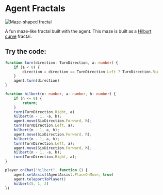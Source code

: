 # Agent Fractals

![Maze-shaped fractal](/static/mods/hilbert-fractals.jpg)

A fun maze-like fractal built with the agent. This maze is built as a [Hilburt curve](https://wikipedia.org/wiki/Hilbert_curve) fractal.

## Try the code:

```typescript
function turn(direction: TurnDirection, a: number) {
    if (a < 0) {
        direction = direction == TurnDirection.Left ? TurnDirection.Right: TurnDirection.Left;
    }
    agent.turn(direction)
}

function hilbert(n: number, a: number, h: number) {
    if (n <= 0) {
        return;
    }
    turn(TurnDirection.Right, a)
    hilbert(n - 1, -a, h);
    agent.move(SixDirection.Forward, h);
    turn(TurnDirection.Left, a);
    hilbert(n - 1, a, h);
    agent.move(SixDirection.Forward, h);
    hilbert(n - 1, a, h);
    turn(TurnDirection.Left, a);
    agent.move(SixDirection.Forward, h);
    hilbert(n - 1, -a, h);
    turn(TurnDirection.Right, a);
}

player.onChat("hilbert", function () {
    agent.setAssist(AgentAssist.PlaceOnMove, true)
    agent.teleportToPlayer()
    hilbert(5, 1, 2)
})
```